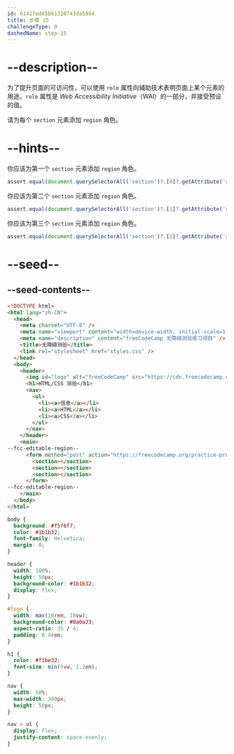 ```yaml
---
id: 6141fed65b61320743da5894
title: 步骤 15
challengeType: 0
dashedName: step-15
---
```


# --description--

为了提升页面的可访问性，可以使用 `role` 属性向辅助技术表明页面上某个元素的用途。`role` 属性是 _Web Accessibility Initiative_（WAI）的一部分，并接受预设的值。

请为每个 `section` 元素添加 `region` 角色。

# --hints--

你应该为第一个 `section` 元素添加 `region` 角色。

```js
assert.equal(document.querySelectorAll('section')?.[0]?.getAttribute('role'), 'region');
```

你应该为第二个 `section` 元素添加 `region` 角色。

```js
assert.equal(document.querySelectorAll('section')?.[1]?.getAttribute('role'), 'region');
```

你应该为第三个 `section` 元素添加 `region` 角色。

```js
assert.equal(document.querySelectorAll('section')?.[2]?.getAttribute('role'), 'region');
```

# --seed--

## --seed-contents--

```html
<!DOCTYPE html>
<html lang="zh-CN">
  <head>
    <meta charset="UTF-8" />
    <meta name="viewport" content="width=device-width, initial-scale=1.0" />
    <meta name="description" content="freeCodeCamp 无障碍测验练习项目" />
    <title>无障碍测验</title>
    <link rel="stylesheet" href="styles.css" />
  </head>
  <body>
    <header>
      <img id="logo" alt="freeCodeCamp" src="https://cdn.freecodecamp.org/platform/universal/fcc_primary.svg">
      <h1>HTML/CSS 测验</h1>
      <nav>
        <ul>
          <li><a>信息</a></li>
          <li><a>HTML</a></li>
          <li><a>CSS</a></li>
        </ul>
      </nav>
    </header>
    <main>
--fcc-editable-region--
      <form method="post" action="https://freecodecamp.org/practice-project/accessibility-quiz">
        <section></section>
        <section></section>
        <section></section>
      </form>
--fcc-editable-region--
    </main>
  </body>
</html>

```

```css
body {
  background: #f5f6f7;
  color: #1b1b32;
  font-family: Helvetica;
  margin: 0;
}

header {
  width: 100%;
  height: 50px;
  background-color: #1b1b32;
  display: flex;
}

#logo {
  width: max(10rem, 18vw);
  background-color: #0a0a23;
  aspect-ratio: 35 / 4;
  padding: 0.4rem;
}

h1 {
  color: #f1be32;
  font-size: min(5vw, 1.2em);
}

nav {
  width: 50%;
  max-width: 300px;
  height: 50px;
}

nav > ul {
  display: flex;
  justify-content: space-evenly;
}
```

